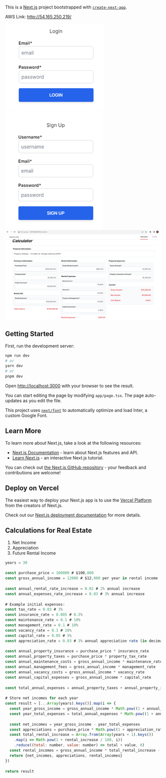 This is a [Next.js](https://nextjs.org/) project bootstrapped with [`create-next-app`](https://github.com/vercel/next.js/tree/canary/packages/create-next-app).

AWS Link: http://54.165.250.219/

![My Image](images/signin.png)
![My Image](images/signup.png)
![My Image](images/calculator.png)

## Getting Started

First, run the development server:

```bash
npm run dev
# or
yarn dev
# or
pnpm dev
```

Open [http://localhost:3000](http://localhost:3000) with your browser to see the result.

You can start editing the page by modifying `app/page.tsx`. The page auto-updates as you edit the file.

This project uses [`next/font`](https://nextjs.org/docs/basic-features/font-optimization) to automatically optimize and load Inter, a custom Google Font.

## Learn More

To learn more about Next.js, take a look at the following resources:

- [Next.js Documentation](https://nextjs.org/docs) - learn about Next.js features and API.
- [Learn Next.js](https://nextjs.org/learn) - an interactive Next.js tutorial.

You can check out [the Next.js GitHub repository](https://github.com/vercel/next.js/) - your feedback and contributions are welcome!

## Deploy on Vercel

The easiest way to deploy your Next.js app is to use the [Vercel Platform](https://vercel.com/new?utm_medium=default-template&filter=next.js&utm_source=create-next-app&utm_campaign=create-next-app-readme) from the creators of Next.js.

Check out our [Next.js deployment documentation](https://nextjs.org/docs/deployment) for more details.

## Calculations for Real Estate

1. Net Income
2. Appreciation
3. Future Rental Income

```Javascript
years = 30

const purchase_price = 100000 # $100,000
const gross_annual_income = 12000 # $12,000 per year in rental income

const annual_rental_rate_increase = 0.02 # 2% annual increase
const annual_expenses_rate_increase = 0.03 # 3% annual increase

# Example initial expenses:
const tax_rate = 0.03 # 3%
const insurance_rate = 0.005 # 0.5%
const maintenance_rate = 0.1 # 10%
const management_rate = 0.1 # 10%
const vacancy_rate = 0.1 # 10%
const capital_rate = 0.05 # 5%
const appreciation_rate = 0.03 # 3% annual appreciation rate (in decimal)

const annual_property_insurance = purchase_price * insurance_rate
const annual_property_taxes = purchase_price * property_tax_rate
const annual_maintenance_costs = gross_annual_income * maintenance_rate
const annual_management_fees = gross_annual_income * management_rate
const annual_vacancy_costs = gross_annual_income * vacancy_rate
const annual_capital_expenses = gross_annual_income * capital_rate

const total_annual_expenses = annual_property_taxes + annual_property_insurance + annual_maintenance_costs + annual_management_fees + annual_vacancy_costs + annual_capital_expenses

# Store net incomes for each year
const result = [...Array(years).keys()].map(i => {
  const year_gross_income = gross_annual_income * Math.pow((1 + annual_rental_rate_increase), i)
  const year_total_expenses = total_annual_expenses * Math.pow((1 + annual_expenses_rate_increase), i)

  const net_incomes = year_gross_income - year_total_expenses
  const appreciations = purchase_price * Math.pow((1 + appreciation_rate), i)
  const total_rental_increase = Array.from(Array(years + 1).keys())
    .map(i => Math.pow(1 + rental_increase / 100, i))
    .reduce((total: number, value: number) => total + value, 0)
  const rental_incomes = gross_annual_income * total_rental_increase - gross_annual_income * i
  return {net_incomes, appreciations, rental_incomes}
})

return result
```
